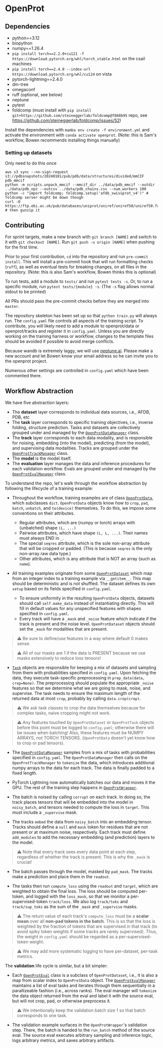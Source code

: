 # OpenProt

## Dependencies
* python==3.12
* biopython
* numpy==1.26.4
* `pip install torch==2.2.0+cu121 -f https://download.pytorch.org/whl/torch_stable.html` on the csail machines
* `pip install torch==2.4.0 --index-url https://download.pytorch.org/whl/cu124` on vista
* pytorch-lightning==2.4.0
* dm-tree
* omegaconf
* ruff (optional, see below)
* neptune
* pytest
* foldcomp (must install with `pip install git+https://github.com/steineggerlab/foldcomp@f868b95` repo, see https://github.com/steineggerlab/foldcomp/issues/52)

Install the dependencies with `mamba env create -f environment.yml` and activate the environment with `conda activate openprot`. (Note: this is Sam's workflow, Bowen recommends installing things manually)

### Setting up datasets
Only need to do this once
```
aws s3 sync --no-sign-request s3://pdbsnapshots/20240101/pub/pdb/data/structures/divided/mmCIF pdb_mmcif
python -m scripts.unpack_mmcif --mmcif_dir ../data/pdb_mmcif --outdir ../data/pdb_npz --outcsv ../data/pdb_chains.csv --num_workers 100
python -c "import foldcomp; foldcomp.setup('afdb_swissprot_v4')" # foldcomp server might be down though
curl -O https://ftp.ebi.ac.uk/pub/databases/uniprot/uniref/uniref50/uniref50.fasta.gz # then gunzip it
```

## Contributing

For sprint targets, make a new branch with `git branch [NAME]` and switch to it with `git checkout [NAME]`. Run `git push -u origin [NAME]` when pushing for the first time.

Prior to your first contribution, `cd` into the repository and run `pre-commit install`. This will install a pre-commit hook that will run formatting checks (`ruff`), as well as eventual tests for breaking changes, on all files in the repository. (Note: this is also Sam's workflow, Bowen thinks this is optional)

To run tests, add a module to `tests/` and run `pytest tests -s`. Or, to run a specific module, run `pytest tests/{module} -s`. (The `-s` flag allows normal stdout to be printed)

All PRs should pass the pre-commit checks before they are merged into `master`.

The repository skeleton has been set up so that `python train.py` will always run. The `config.yaml` file controls all aspects of the training script. To contribute, you will likely need to add a module to openprot/data or openprot/tracks and register it in `config.yaml`. Unless you are directly working on the training harness or workflow, changes to the template files should be avoided if possible to avoid merge conflicts.

Because wandb is extremely laggy, we will use [neptune.ai](https://neptune.ai/). Please make a new account and let Bowen know your email address so he can invite you to the openprot project.

Numerous other settings are controlled in `config.yaml` which have been commented there.

## Workflow Abstraction

We have five abstraction layers:
* The **dataset** layer corresponds to individual data sources, i.e., AFDB, PDB, etc
* The **task** layer corresponds to specific training objectives, i.e., inverse folding, structure prediction. Tasks and datasets are collectively grouped under and managed by the [`OpenProtDataManager`](openprot/data/manager.py) class.
* The **track** layer corresponds to each data modality, and is responsible for noising, embedding (into the model), predicting (from the model), and supervising data modalities. Tracks are grouped under the [`OpenProtTrackManager`](openprot/tracks/manager.py) class.
* The **model** is the model itself.
* The **evaluation** layer manages the data and inference procedures for each validation workflow. Evals are grouped under and managed by the [`OpenProtEvalManager`](openprot/evals/manager.py) class.


To understand the repo, let's walk through the workflow abstraction by following the lifecycle of a training example:

* Throughout the workflow, training examples are of class [`OpenProtData`](openprot/data/data.py), which subclasses `dict`. `OpenProtData` objects know how to `crop`, `pad`, `batch`, `unbatch`, and `to(device)` themselves. To do this, we impose some conventions on their attributes.
    * Regular attributes, which are (numpy or torch) arrays with (unbatched) shape `(L, ...)`
    * Pairwise attributes, which have shape `(L, L, ...)`. Their names must always END in `_`.
    * The special `seqres` attribute, which is the sole non-array attribute that will be cropped or padded. (This is because `seqres` is the only non-array raw data type.)
    * Other attributes, which is any attribute that is NOT an array (such as `name`).
      
* All training examples originate from some [`OpenProtDataset`](openprot/data/data.py) which map from an integer index to a training example via `__getitem__`. This map should be deterministic and is not shuffled. The dataset defines its own `setup` based on its fields specified in `config.yaml`.
    * To ensure uniformity in the resulting `OpenProtData` objects, datasets should call `self.make_data` instead of instantiating directly. This will fill in default values for any unspecified features with shapes specified in `config.yaml`.
    * Every track will have a `_mask` and `_noise` feature which indicate if the track is present and the noise level. `OpenProtDataset` objects should set the `_mask` for modalities that are present.

> &#x26A0; Be sure to define/use features in a way where default 0 makes sense.

> &#x26A0; All of our masks are 1 if the data is PRESENT because we use masks extensively to reduce loss tensors!

* [`Task`](openprot/tasks/task.py) objects are responsible for keeping a mix of datasets and sampling from them with probabilities specified in `config.yaml`. Upon fetching the data, they execute task-specific preprocessing in `prep_data(data, crop=None)`. The preprocessing should populate the appropriate `_noise` features so that we determine what we are going to mask, noise, and supervise. The task needs to ensure the maximum length of the returned data at most `crop`, probably by calling `data.crop(crop)`.

> &#x26A0; We ask task classes to crop the data themselves because for complex tasks, naive cropping might not work.

> &#x26A0; Any features touched by `OpenProtDataset` or `OpenProtTask` objects before this point must be logged to `config.yaml`; otherwise there will be issues when batching! Also, these features must be NUMPY ARRAYS, not TORCH TENSORS. (`OpenProtData` doesn't yet know how to crop or pad tensors).

* The [`OpenProtDataManager`](openprot/data/manager.py) samples from a mix of tasks with probabilities specified in `config.yaml`.  The `OpenProtDataManager` then calls on the `OpenProtTrackManager` to `tokenize` the data, which introduces additional numpy arrays to the data for each track. The data is finally padded to a fixed length.

* PyTorch Lightning now automatically batches our data and moves it the GPU. The rest of the training step happens in [`OpenProtWrapper`](openprot/model/wrapper.py).

* The batch is noised by calling `corrupt` on each track. In doing so, the track places tensors that will be embedded into the model in `noisy_batch`, and tensors needed to compute the loss in `target`. This must include a `_supervise` mask.

* The tracks `embed` the data from `noisy_batch` into an embedding tensor. Tracks should define a `null` and `mask` token for residues that are not present or at maximum noise, respectively. Each track must define `add_modules` to add the necessary embedding (and prediction) layers to the model.

> &#x26A0; Note that every track sees every data point at each step, regardless of whether the track is present. This is why the `_mask` is crucial!

* The batch passes through the model, masked by `pad_mask`. The tracks make a prediction and place them in the `readout`.

* The tasks then run `compute_loss` using the `readout` and `target`, which are weighted to obtain the final loss. The loss should be computed per-token, and logged with the `loss_mask`, so that we monitor a per-supervised-token `track/loss`. We also log `track/toks` and `track/sup_toks` as the sum of the `_mask` and `_supervise` masks. 

> &#x26A0; The return value of each track's `compute_loss` must be a **scalar mean** over all **non-pad tokens in the batch**. This is so that the loss is weighted by the fraction of tokens that are supervised in that track (to avoid spiky token weights if some tracks are rarely supervised). Thus, the weight in `config.yaml` should be regarded as a per-supervised-token weight.

> &#x26A0; We may add more systematic logging to have per-dataset, per-task metrics.

The **validation** life cycle is similar, but a bit simpler:

* Each [`OpenProtEval`](openprot/evals/eval.py) class is a subclass of `OpenProtDataset`, i.e., it is also a map from scalar index to `OpenProtData` object. The [`OpenProtEvalManager`](openprot/eval/manager.py) maintains a list of eval tasks and iterates through them sequentially in a parallizeable fashion (i.e., across ranks). The eval manager will `tokenize` the data object returned from the eval and label it with the source eval, but will not crop, pad, or otherwise preprocess it.

> &#x26A0; We intentionally keep the validation batch size 1 so that batch corresponds to one task.

* The validation example surfaces in the `OpenProtWrapper`'s validation step. There, the batch is handed to the `run_batch` method of the source eval. The source eval executes arbitrary sampling and inference logic, logs arbitrary metrics, and saves arbitrary artifacts.

